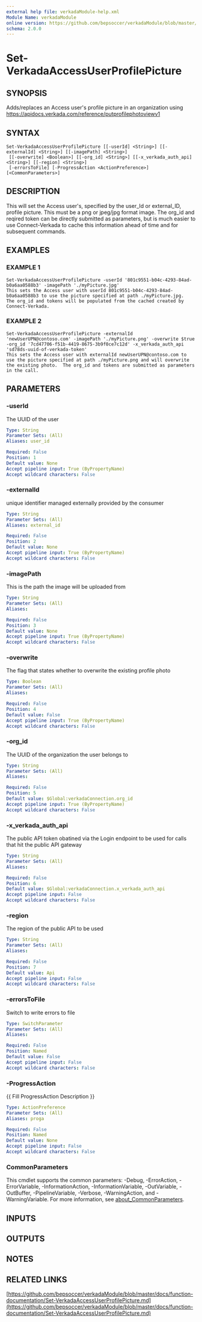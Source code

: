```yaml
---
external help file: verkadaModule-help.xml
Module Name: verkadaModule
online version: https://github.com/bepsoccer/verkadaModule/blob/master/docs/function-documentation/Set-VerkadaAccessUserProfilePicture.md
schema: 2.0.0
---
```


# Set-VerkadaAccessUserProfilePicture

## SYNOPSIS
Adds/replaces an Access user's profile picture in an organization using https://apidocs.verkada.com/reference/putprofilephotoviewv1

## SYNTAX

```
Set-VerkadaAccessUserProfilePicture [[-userId] <String>] [[-externalId] <String>] [[-imagePath] <String>]
 [[-overwrite] <Boolean>] [[-org_id] <String>] [[-x_verkada_auth_api] <String>] [[-region] <String>]
 [-errorsToFile] [-ProgressAction <ActionPreference>] [<CommonParameters>]
```

## DESCRIPTION
This will set the Access user's, specified by the user_Id or external_ID, profile picture. 
This must be a png or jpeg/jpg format image.
The org_id and reqired token can be directly submitted as parameters, but is much easier to use Connect-Verkada to cache this information ahead of time and for subsequent commands.

## EXAMPLES

### EXAMPLE 1
```
Set-VerkadaAccessUserProfilePicture -userId '801c9551-b04c-4293-84ad-b0a6aa0588b3' -imagePath './myPicture.jpg'
This sets the Access user with userId 801c9551-b04c-4293-84ad-b0a6aa0588b3 to use the picture specified at path ./myPicture.jpg.  The org_id and tokens will be populated from the cached created by Connect-Verkada.
```

### EXAMPLE 2
```
Set-VerkadaAccessUserProfilePicture -externalId 'newUserUPN@contoso.com' -imagePath './myPicture.png' -overwrite $true -org_id '7cd47706-f51b-4419-8675-3b9f0ce7c12d' -x_verkada_auth_api 'sd78ds-uuid-of-verkada-token'
This sets the Access user with externalId newUserUPN@contoso.com to use the picture specified at path ./myPicture.png and will overwrite the existing photo.  The org_id and tokens are submitted as parameters in the call.
```

## PARAMETERS

### -userId
The UUID of the user

```yaml
Type: String
Parameter Sets: (All)
Aliases: user_id

Required: False
Position: 1
Default value: None
Accept pipeline input: True (ByPropertyName)
Accept wildcard characters: False
```

### -externalId
unique identifier managed externally provided by the consumer

```yaml
Type: String
Parameter Sets: (All)
Aliases: external_id

Required: False
Position: 2
Default value: None
Accept pipeline input: True (ByPropertyName)
Accept wildcard characters: False
```

### -imagePath
This is the path the image will be uploaded from

```yaml
Type: String
Parameter Sets: (All)
Aliases:

Required: False
Position: 3
Default value: None
Accept pipeline input: True (ByPropertyName)
Accept wildcard characters: False
```

### -overwrite
The flag that states whether to overwrite the existing profile photo

```yaml
Type: Boolean
Parameter Sets: (All)
Aliases:

Required: False
Position: 4
Default value: False
Accept pipeline input: True (ByPropertyName)
Accept wildcard characters: False
```

### -org_id
The UUID of the organization the user belongs to

```yaml
Type: String
Parameter Sets: (All)
Aliases:

Required: False
Position: 5
Default value: $Global:verkadaConnection.org_id
Accept pipeline input: True (ByPropertyName)
Accept wildcard characters: False
```

### -x_verkada_auth_api
The public API token obatined via the Login endpoint to be used for calls that hit the public API gateway

```yaml
Type: String
Parameter Sets: (All)
Aliases:

Required: False
Position: 6
Default value: $Global:verkadaConnection.x_verkada_auth_api
Accept pipeline input: False
Accept wildcard characters: False
```

### -region
The region of the public API to be used

```yaml
Type: String
Parameter Sets: (All)
Aliases:

Required: False
Position: 7
Default value: Api
Accept pipeline input: False
Accept wildcard characters: False
```

### -errorsToFile
Switch to write errors to file

```yaml
Type: SwitchParameter
Parameter Sets: (All)
Aliases:

Required: False
Position: Named
Default value: False
Accept pipeline input: False
Accept wildcard characters: False
```

### -ProgressAction
{{ Fill ProgressAction Description }}

```yaml
Type: ActionPreference
Parameter Sets: (All)
Aliases: proga

Required: False
Position: Named
Default value: None
Accept pipeline input: False
Accept wildcard characters: False
```

### CommonParameters
This cmdlet supports the common parameters: -Debug, -ErrorAction, -ErrorVariable, -InformationAction, -InformationVariable, -OutVariable, -OutBuffer, -PipelineVariable, -Verbose, -WarningAction, and -WarningVariable. For more information, see [about_CommonParameters](http://go.microsoft.com/fwlink/?LinkID=113216).

## INPUTS

## OUTPUTS

## NOTES

## RELATED LINKS

[https://github.com/bepsoccer/verkadaModule/blob/master/docs/function-documentation/Set-VerkadaAccessUserProfilePicture.md](https://github.com/bepsoccer/verkadaModule/blob/master/docs/function-documentation/Set-VerkadaAccessUserProfilePicture.md)

